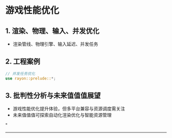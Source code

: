 ﻿# 游戏性能优化

## 1. 渲染、物理、输入、并发优化

- 渲染管线、物理引擎、输入延迟、并发任务

## 2. 工程案例

```rust
// 并发任务优化
use rayon::prelude::*;
```

## 3. 批判性分析与未来值值值展望

- 游戏性能优化提升体验，但多平台兼容与资源调度需关注
- 未来值值值可探索自动化渲染优化与智能资源管理

"

---

